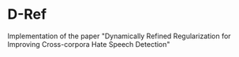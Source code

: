 # D-Ref
Implementation of the paper "Dynamically Refined Regularization for Improving Cross-corpora Hate Speech Detection"
